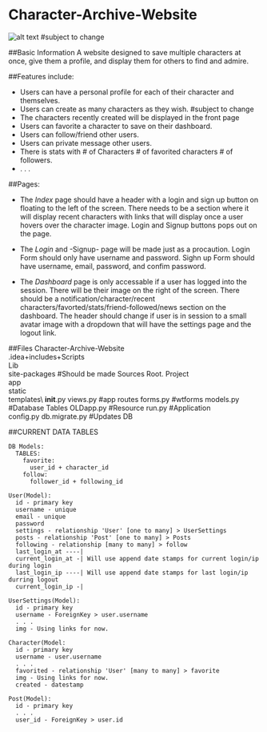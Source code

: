 # Character-Archive-Website

![alt text](http://i.imgur.com/GYyqbsO.png "RolePlayGrounds") #subject to change

##Basic Information
A website designed to save multiple characters at once, give them a profile, and display them for others to find and admire. 

##Features include:
* Users can have a personal profile for each of their character and themselves.
* Users can create as many characters as they wish. #subject to change
* The characters recently created will be displayed in the front page
* Users can favorite a character to save on their dashboard.
* Users can follow/friend other users.
* Users can private message other users.
* There is stats with # of Characters # of favorited characters # of followers.
* . . .
	
##Pages: 
* The *Index* page should have a header with a login and sign up button on floating to the left of the screen. There needs to be a section where it will display recent characters with links that will display once a user hovers over the character image. Login and Signup buttons pops out on the page.

* The *Login* and -Signup- page will be made just as a procaution. Login Form should only have username and password. Sighn up Form should have username, email, password, and confim password.

* The *Dashboard* page is only accessable if a user has logged into the session. There will be their image on the right of the screen. There should be a notification/character/recent characters/favorted/stats/friend-followed/news section on the dashboard. The header should change if user is in session to a small avatar image with a dropdown that will have the settings page and the logout link.



##Files
    Character-Archive-Website\
      .idea\+includes\+Scripts\
        <virtual environment files>
      Lib\
        <virtual environment files>
      site-packages #Should be made Sources Root.
      Project\
        <virtual environment files>
        app\
          static\
          templates\ 
          __init__.py 
          views.py #app routes
          forms.py #wtforms
          models.py #Database Tables
          OLDapp.py #Resource 
      run.py #Application      
      config.py 
      db.migrate.py #Updates DB
      
##CURRENT DATA TABLES
      
    DB Models:
      TABLES:
        favorite:
          user_id + character_id
        follow:
          follower_id + following_id
          
    User(Model):
      id - primary key
      username - unique
      email - unique
      password
      settings - relationship 'User' [one to many] > UserSettings
      posts - relationship 'Post' [one to many] > Posts
      following - relationship [many to many] > follow
      last_login_at ----| 
      current_login_at -| Will use append date stamps for current login/ip during login
      last_login_ip ----| Will use append date stamps for last login/ip durring logout  
      current_login_ip -|
      
    UserSettings(Model):
      id - primary key
      username - ForeignKey > user.username
      . . .
      img - Using links for now.
      
    Character(Model:
      id - primary key
      username - user.username
      . . .
      favorited - relationship 'User' [many to many] > favorite
      img - Using links for now.
      created - datestamp
      
    Post(Model):
      id - primary key
      . . .
      user_id - ForeignKey > user.id
